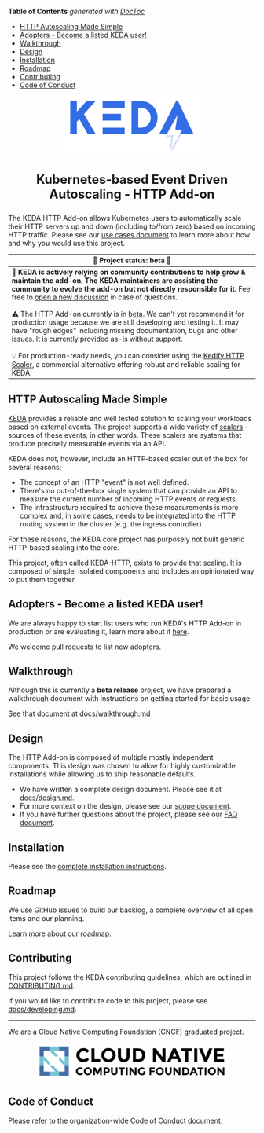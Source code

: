 <!-- START doctoc generated TOC please keep comment here to allow auto update -->
<!-- DON'T EDIT THIS SECTION, INSTEAD RE-RUN doctoc TO UPDATE -->
**Table of Contents**  *generated with [DocToc](https://github.com/thlorenz/doctoc)*

- [HTTP Autoscaling Made Simple](#http-autoscaling-made-simple)
- [Adopters - Become a listed KEDA user!](#adopters---become-a-listed-keda-user)
- [Walkthrough](#walkthrough)
- [Design](#design)
- [Installation](#installation)
- [Roadmap](#roadmap)
- [Contributing](#contributing)
- [Code of Conduct](#code-of-conduct)

<!-- END doctoc generated TOC please keep comment here to allow auto update-->

<p align="center"><img src="https://github.com/kedacore/keda/raw/main/images/logos/keda-word-colour.png" width="300"/></p>

<p style="font-size: 25px" align="center"><b>Kubernetes-based Event Driven Autoscaling - HTTP Add-on</b></p>
<p style="font-size: 25px" align="center">

The KEDA HTTP Add-on allows Kubernetes users to automatically scale their HTTP servers up and down (including to/from zero) based on incoming HTTP traffic. Please see our [use cases document](./docs/use_cases.md) to learn more about how and why you would use this project.

| 🚧 **Project status: beta** 🚧|
|---------------------------------------------|
| :loudspeaker: **KEDA is actively relying on community contributions to help grow & maintain the add-on. The KEDA maintainers are assisting the community to evolve the add-on but not directly responsible for it.** Feel free to [open a new discussion](https://github.com/kedacore/http-add-on/discussions/new/choose) in case of questions.<br/><br/>⚠ The HTTP Add-on currently is in [beta](https://github.com/kedacore/http-add-on/releases/latest). We can't yet recommend it for production usage because we are still developing and testing it. It may have "rough edges" including missing documentation, bugs and other issues. It is currently provided as-is without support.<br/><br/>:bulb: For production-ready needs, you can consider using the [Kedify HTTP Scaler](https://kedify.io/scalers/http), a commercial alternative offering robust and reliable scaling for KEDA. |

## HTTP Autoscaling Made Simple

[KEDA](https://github.com/kedacore/keda) provides a reliable and well tested solution to scaling your workloads based on external events. The project supports a wide variety of [scalers](https://keda.sh/docs/latest/scalers/) - sources of these events, in other words. These scalers are systems that produce precisely measurable events via an API.

KEDA does not, however, include an HTTP-based scaler out of the box for several reasons:

- The concept of an HTTP "event" is not well defined.
- There's no out-of-the-box single system that can provide an API to measure the current number of incoming HTTP events or requests.
- The infrastructure required to achieve these measurements is more complex and, in some cases, needs to be integrated into the HTTP routing system in the cluster (e.g. the ingress controller).

For these reasons, the KEDA core project has purposely not built generic HTTP-based scaling into the core.

This project, often called KEDA-HTTP, exists to provide that scaling. It is composed of simple, isolated components and includes an opinionated way to put them together.

## Adopters - Become a listed KEDA user!

We are always happy to start list users who run KEDA's HTTP Add-on in production or are evaluating it, learn more about it [here](ADOPTERS.md).

We welcome pull requests to list new adopters.

## Walkthrough

Although this is currently a **beta release** project, we have prepared a walkthrough document with instructions on getting started for basic usage.

See that document at [docs/walkthrough.md](./docs/walkthrough.md)

## Design

The HTTP Add-on is composed of multiple mostly independent components. This design was chosen to allow for highly
customizable installations while allowing us to ship reasonable defaults.

- We have written a complete design document. Please see it at [docs/design.md](./docs/design.md).
- For more context on the design, please see our [scope document](./docs/scope.md).
- If you have further questions about the project, please see our [FAQ document](./docs/faq.md).

## Installation

Please see the [complete installation instructions](./docs/install.md).

## Roadmap
We use GitHub issues to build our backlog, a complete overview of all open items and our planning.

Learn more about our [roadmap](ROADMAP.md).

## Contributing

This project follows the KEDA contributing guidelines, which are outlined in [CONTRIBUTING.md](https://github.com/kedacore/.github/blob/main/CONTRIBUTING.md).

If you would like to contribute code to this project, please see [docs/developing.md](./docs/developing.md).

---
We are a Cloud Native Computing Foundation (CNCF) graduated project.
<p align="center"><img src="https://raw.githubusercontent.com/kedacore/keda/main/images/logo-cncf.svg" height="75px"></p>

## Code of Conduct

Please refer to the organization-wide [Code of Conduct document](https://github.com/kedacore/.github/blob/main/CODE_OF_CONDUCT.md).

